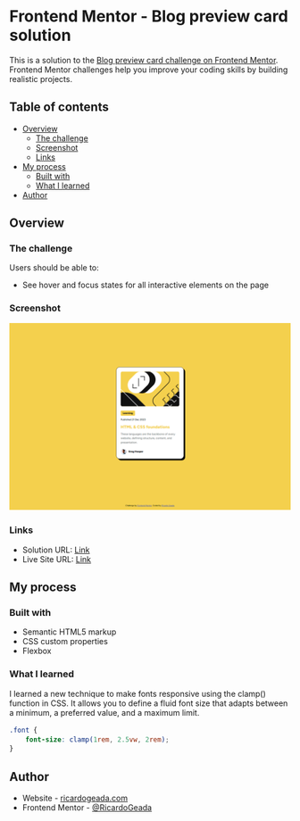 # Frontend Mentor - Blog preview card solution

This is a solution to the [Blog preview card challenge on Frontend Mentor](https://www.frontendmentor.io/challenges/blog-preview-card-ckPaj01IcS). Frontend Mentor challenges help you improve your coding skills by building realistic projects. 

## Table of contents

- [Overview](#overview)
  - [The challenge](#the-challenge)
  - [Screenshot](#screenshot)
  - [Links](#links)
- [My process](#my-process)
  - [Built with](#built-with)
  - [What I learned](#what-i-learned)
- [Author](#author)


## Overview

### The challenge

Users should be able to:

- See hover and focus states for all interactive elements on the page

### Screenshot

![](./screenshot.png)

### Links

- Solution URL: [Link](https://github.com/RicardoGeada/fm-bloq-preview-card)
- Live Site URL: [Link](https://RicardoGeada.github.io/fm-bloq-preview-card/)

## My process

### Built with

- Semantic HTML5 markup
- CSS custom properties
- Flexbox

### What I learned

I learned a new technique to make fonts responsive using the clamp() function in CSS. It allows you to define a fluid font size that adapts between a minimum, a preferred value, and a maximum limit.

```css
.font {
    font-size: clamp(1rem, 2.5vw, 2rem);
}
```


## Author

- Website - [ricardogeada.com](https://www.ricardogeada.com)
- Frontend Mentor - [@RicardoGeada](https://www.frontendmentor.io/profile/RicardoGeada)





